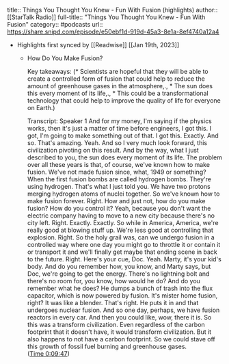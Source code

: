 title:: Things You Thought You Knew - Fun With Fusion (highlights)
author:: [[StarTalk Radio]]
full-title:: "Things You Thought You Knew - Fun With Fusion"
category:: #podcasts
url:: https://share.snipd.com/episode/e50ebf1d-919d-45a3-8e1a-8ef4740a12a4

- Highlights first synced by [[Readwise]] [[Jan 19th, 2023]]
	- How Do You Make Fusion?
	  
	  Key takeaways:
	  (* Scientists are hopeful that they will be able to create a controlled form of fusion that could help to reduce the amount of greenhouse gases in the atmosphere,., * The sun does this every moment of its life,., * This could be a transformational technology that could help to improve the quality of life for everyone on Earth.)
	  
	  Transcript:
	  Speaker 1
	  And for my money, I'm saying if the physics works, then it's just a matter of time before engineers, I got this. I got, I'm going to make something out of that. I got this. Exactly. And so. That's amazing. Yeah. And so I very much look forward, this civilization pivoting on this result. And by the way, what I just described to you, the sun does every moment of its life. The problem over all these years is that, of course, we've known how to make fusion. We've not made fusion since, what, 1949 or something? When the first fusion bombs are called hydrogen bombs. They're using hydrogen. That's what I just told you. We have two protons merging hydrogen atoms of nuclei together. So we've known how to make fusion forever. Right. How and just not, how do you make fusion? How do you control it? Yeah, because you don't want the electric company having to move to a new city because there's no city left. Right. Exactly. Exactly. So while in America, America, we're really good at blowing stuff up. We're less good at controlling that explosion. Right. So the holy grail was, can we undergo fusion in a controlled way where one day you might go to throttle it or contain it or transport it and we'll finally get maybe that ending scene in back to the future. Right. Here's your cue, Doc. Yeah. Marty, it's your kid's body. And do you remember how, you know, and Marty says, but Doc, we're going to get the energy. There's no lightning bolt and there's no room for, you know, how would he do? And do you remember what he does? He dumps a bunch of trash into the flux capacitor, which is now powered by fusion. It's mister home fusion, right? It was like a blender. That's right. He puts it in and that undergoes nuclear fusion. And so one day, perhaps, we have fusion reactors in every car. And then you could like, wow, there it is. So this was a transform civilization. Even regardless of the carbon footprint that it doesn't have, it would transform civilization. But it also happens to not have a carbon footprint. So we could stave off this growth of fossil fuel burning and greenhouse gases. ([Time 0:09:47](https://share.snipd.com/snip/a9f95451-720d-418e-9b23-11131663a3cf))